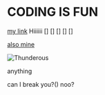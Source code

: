 # CODING IS FUN

[my link](https://www.homedepot.com/)
Hiiiiii
[]
[] [] [] []


[also mine](https://theforum.ticketsoffice.org/)

![Thunderous](https://th.bing.com/th/id/OIP.uyaBR1YDbt7UkqVEz1ackwHaE8?pid=ImgDet&rs=1)

anything

can I break you?()
noo?
